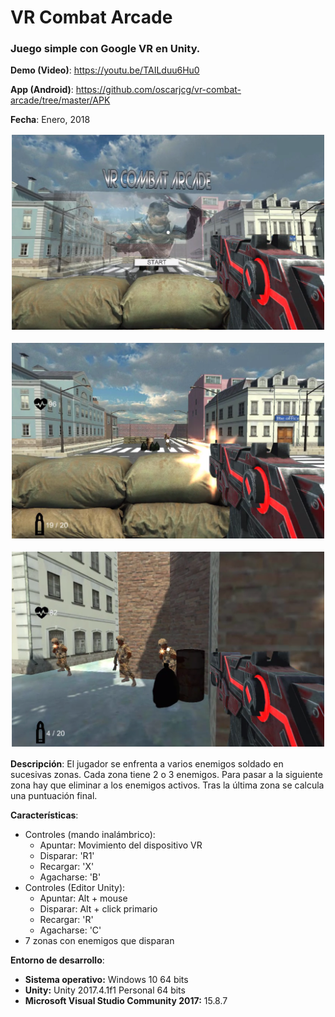 # **VR Combat Arcade**
### Juego simple con Google VR en Unity.

**Demo (Video)**: https://youtu.be/TAILduu6Hu0

**App (Android)**: https://github.com/oscarjcg/vr-combat-arcade/tree/master/APK

**Fecha**: Enero, 2018

<p align="center">
<img style="padding: 2px;" src="images/2.png" alt="Image 1"
	title="Preview" width="500"/>
</p>
<p align="center">
<img style="padding: 2px;" src="images/1.png" alt="Image 2  "
	title="Preview" width="500"/>
</p>
<p align="center">
<img style="padding: 2px;" src="images/3.png" alt="Image 2  "
	title="Preview" width="500"/>
</p>

**Descripción**: El jugador se enfrenta a varios enemigos soldado en sucesivas zonas. Cada zona tiene 2 o 3 enemigos. Para pasar a la siguiente zona hay que eliminar a los enemigos activos. Tras la última zona se calcula una puntuación final.

**Características**:
* Controles (mando inalámbrico):
    * Apuntar: Movimiento del dispositivo VR
    * Disparar: 'R1'
    * Recargar: 'X'
    * Agacharse: 'B'
* Controles (Editor Unity):
    * Apuntar: Alt + mouse
    * Disparar: Alt + click primario
    * Recargar: 'R'
    * Agacharse: 'C'
* 7 zonas con enemigos que disparan


**Entorno de desarrollo**:
* **Sistema operativo:** Windows 10 64 bits
* **Unity:** Unity 2017.4.1f1 Personal 64 bits
* **Microsoft Visual Studio Community 2017:** 15.8.7
